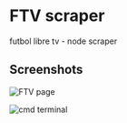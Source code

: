 
# FTV scraper

futbol libre tv - node scraper


## Screenshots

![FTV page](https://i.gyazo.com/5a3c7222dbf13fbf5badb31e19fca467.png)

![cmd terminal](https://i.gyazo.com/7ce2cbdd79511875bd45df367b593aa4.png)

